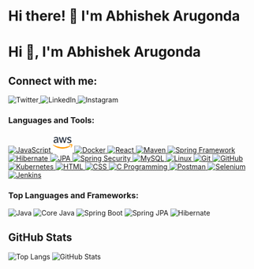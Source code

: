 

# Hi there! 👋 I'm Abhishek Arugonda

<h1>Hi 👋, I'm Abhishek Arugonda</h1>


<!-- Rest of your HTML -->


## Connect with me:

<a href="https://x.com/home" target="_blank">
    <img src="https://img.icons8.com/color/48/000000/twitter--v1.png" alt="Twitter" style="display: inline-block;"/>
</a>
<a href="https://www.linkedin.com/in/abhishek-arugonda-bb611a1b2/" target="_blank">
    <img src="https://img.icons8.com/color/48/000000/linkedin.png" alt="LinkedIn" style="display: inline-block;"/>
</a>
<a href="https://www.instagram.com/" target="_blank">
    <img src="https://img.icons8.com/color/48/000000/instagram-new--v1.png" alt="Instagram" style="display: inline-block;"/>
</a>


<h3 align="left">Languages and Tools:</h3>
<p align="left">
    <a href="https://developer.mozilla.org/en-US/docs/Web/JavaScript" target="_blank" rel="noreferrer">
        <img src="https://img.icons8.com/color/48/000000/javascript.png" alt="JavaScript" width="40" height="40"/>
    </a>
    <a href="https://aws.amazon.com" target="_blank" rel="noreferrer">
        <img src="https://raw.githubusercontent.com/devicons/devicon/master/icons/amazonwebservices/amazonwebservices-original-wordmark.svg" alt="AWS" width="40" height="40"/>
    </a>
    <a href="https://www.docker.com/" target="_blank" rel="noreferrer">
        <img src="https://img.icons8.com/color/48/000000/docker.png" alt="Docker" width="40" height="40"/>
    </a>
    <a href="https://reactjs.org/" target="_blank" rel="noreferrer">
        <img src="https://img.icons8.com/color/48/000000/react-native.png" alt="React" width="40" height="40"/>
    </a>
    <a href="https://maven.apache.org/" target="_blank" rel="noreferrer">
        <img src="https://img.icons8.com/ios/50/000000/maven-ios.png" alt="Maven" width="40" height="40"/>
    </a>
    <a href="https://spring.io/projects/spring-framework" target="_blank" rel="noreferrer">
        <img src="https://img.icons8.com/color/48/000000/spring-logo.png" alt="Spring Framework" width="40" height="40"/>
    </a>
    <a href="https://hibernate.org/" target="_blank" rel="noreferrer">
        <img src="https://img.icons8.com/color/48/000000/hibernate.png" alt="Hibernate" width="40" height="40"/>
    </a>
    <a href="https://spring.io/projects/spring-data-jpa" target="_blank" rel="noreferrer">
        <img src="https://img.icons8.com/color/48/000000/database.png" alt="JPA" width="40" height="40"/>
    </a>
    <a href="https://spring.io/projects/spring-security" target="_blank" rel="noreferrer">
        <img src="https://img.icons8.com/color/48/000000/lock.png" alt="Spring Security" width="40" height="40"/>
    </a>
    <a href="https://www.mysql.com/" target="_blank" rel="noreferrer">
        <img src="https://img.icons8.com/color/48/000000/mysql-logo.png" alt="MySQL" width="40" height="40"/>
    </a>
    <a href="https://www.linux.org/" target="_blank" rel="noreferrer">
        <img src="https://img.icons8.com/color/48/000000/linux.png" alt="Linux" width="40" height="40"/>
    </a>
    <a href="https://git-scm.com/" target="_blank" rel="noreferrer">
        <img src="https://img.icons8.com/color/48/000000/git.png" alt="Git" width="40" height="40"/>
    </a>
    <a href="https://www.github.com" target="_blank" rel="noreferrer">
        <img src="https://img.icons8.com/nolan/48/github.png" alt="GitHub" width="40" height="40"/>
    </a>
    <a href="https://kubernetes.io/" target="_blank" rel="noreferrer">
        <img src="https://img.icons8.com/color/48/000000/kubernetes.png" alt="Kubernetes" width="40" height="40"/>
    </a>
    <a href="https://www.w3schools.com/html/" target="_blank" rel="noreferrer">
        <img src="https://img.icons8.com/color/48/000000/html-5.png" alt="HTML" width="40" height="40"/>
    </a>
    <a href="https://www.w3schools.com/css/" target="_blank" rel="noreferrer">
        <img src="https://img.icons8.com/color/48/000000/css3.png" alt="CSS" width="40" height="40"/>
    </a>
    <a href="https://www.cprogramming.com/" target="_blank" rel="noreferrer">
        <img src="https://img.icons8.com/color/48/000000/c-programming.png" alt="C Programming" width="40" height="40"/>
    </a>
    <a href="https://www.postman.com/" target="_blank" rel="noreferrer">
        <img src="https://img.icons8.com/dusk/48/000000/postman-api.png" alt="Postman" width="40" height="40"/>
    </a>
    <a href="https://www.selenium.dev/" target="_blank" rel="noreferrer">
        <img src="https://img.icons8.com/color/48/000000/selenium-test-automation.png" alt="Selenium" width="40" height="40"/>
    </a>
    <a href="https://www.jenkins.io/" target="_blank" rel="noreferrer">
        <img src="https://img.icons8.com/color/48/000000/jenkins.png" alt="Jenkins" width="40" height="40"/>
    </a>
</p>







<h3>Top Languages and Frameworks:</h3>
<p>
    <img src="https://img.shields.io/badge/Java-ED8B00?style=for-the-badge&logo=java&logoColor=white" alt="Java"/>
    <img src="https://img.shields.io/badge/Core%20Java-007396?style=for-the-badge&logo=java&logoColor=white" alt="Core Java"/>
    <img src="https://img.shields.io/badge/Spring%20Boot-6DB33F?style=for-the-badge&logo=spring-boot&logoColor=white" alt="Spring Boot"/>
    <img src="https://img.shields.io/badge/Spring%20JPA-007396?style=for-the-badge&logo=hibernate&logoColor=white" alt="Spring JPA"/>
    <img src="https://img.shields.io/badge/Hibernate-59666C?style=for-the-badge&logo=hibernate&logoColor=white" alt="Hibernate"/>
</p>

</p>


<!-- GitHub Stats Section -->
## GitHub Stats
![Top Langs](https://github-readme-stats.vercel.app/api/top-langs/?username=YourUsername&layout=compact&theme=default)
![GitHub Stats](https://github-readme-stats.vercel.app/api?username=YourUsername&show_icons=true&theme=default)
